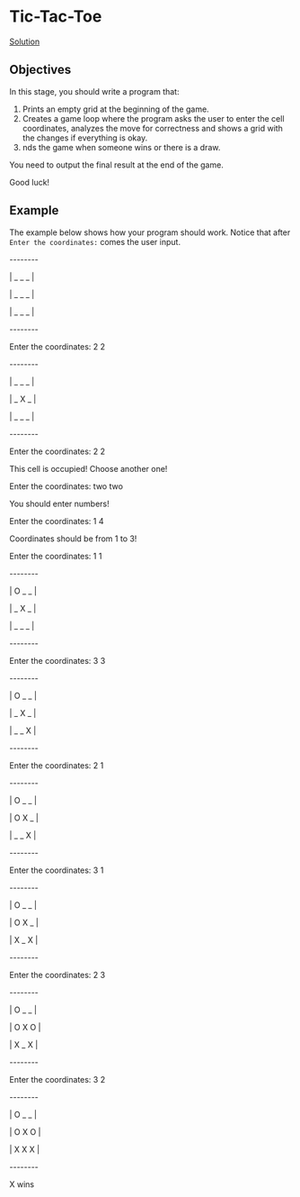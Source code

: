 # Tic-Tac-Toe

[Solution](tic_tac_toe.py)


## Objectives
In this stage, you should write a program that:

1. Prints an empty grid at the beginning of the game.
2. Creates a game loop where the program asks the user to enter the cell coordinates, analyzes the move for correctness and shows a grid with the changes if everything is okay.
3. nds the game when someone wins or there is a draw.

You need to output the final result at the end of the game.

Good luck!


## Example
The example below shows how your program should work.
Notice that after `Enter the coordinates:` comes the user input.

\--------

| _ _ _ |

| _ _ _ |

| _ _ _ |

\--------

Enter the coordinates: 2 2

\--------

| _ _ _ |

| _ X _ |

| _ _ _ |

\--------

Enter the coordinates: 2 2

This cell is occupied! Choose another one!

Enter the coordinates: two two

You should enter numbers!

Enter the coordinates: 1 4

Coordinates should be from 1 to 3!

Enter the coordinates: 1 1

\--------

| O _ _ |

| _ X _ |

| _ _ _ |

\--------

Enter the coordinates: 3 3

\--------

| O _ _ |

| _ X _ |

| _ _ X |

\--------

Enter the coordinates: 2 1

\--------

| O _ _ |

| O X _ |

| _ _ X |

\--------

Enter the coordinates: 3 1

\--------

| O _ _ |

| O X _ |

| X _ X |

\--------

Enter the coordinates: 2 3

\--------

| O _ _ |

| O X O |

| X _ X |

\--------

Enter the coordinates: 3 2

\--------

| O _ _ |

| O X O |

| X X X |

\--------

X wins
